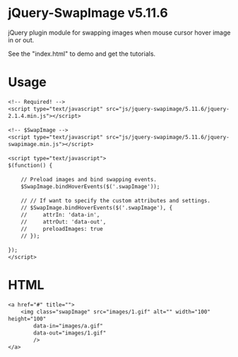 # jQuery-SwapImage v5.11.6
jQuery plugin module for swapping images when mouse cursor hover image in or out.

See the "index.html" to demo and get the tutorials.


# Usage

    <!-- Required! -->
    <script type="text/javascript" src="js/jquery-swapimage/5.11.6/jquery-2.1.4.min.js"></script>

    <!-- $SwapImage -->
    <script type="text/javascript" src="js/jquery-swapimage/5.11.6/jquery-swapimage.min.js"></script>
    
    <script type="text/javascript">
    $(function() {

        // Preload images and bind swapping events.
        $SwapImage.bindHoverEvents($('.swapImage'));

        // // If want to specify the custom attributes and settings.
        // $SwapImage.bindHoverEvents($('.swapImage'), { 
        //     attrIn: 'data-in', 
        //     attrOut: 'data-out', 
        //     preloadImages: true 
        // });

    });
    </script>
    

# HTML

    <a href="#" title="">
        <img class="swapImage" src="images/1.gif" alt="" width="100" height="100" 
            data-in="images/a.gif" 
            data-out="images/1.gif" 
            />
    </a>
